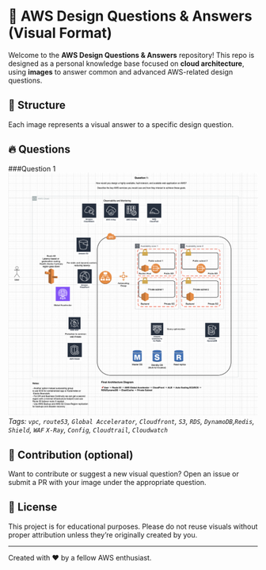 # 🧠 AWS Design Questions & Answers (Visual Format)

Welcome to the **AWS Design Questions & Answers** repository!
This repo is designed as a personal knowledge base focused on **cloud architecture**, using **images** to answer common and advanced AWS-related design questions.

## 📁 Structure
Each image represents a visual answer to a specific design question.

## 🔥 Questions
###Question 1
![Question 1](questions/question1.png)
*Tags: `vpc`, `route53`, `Global Accelerator`, `Cloudfront`, `S3`, `RDS`, `DynamoDB`,`Redis`, `Shield`, `WAF` `X-Ray`, `Config`, `Cloudtrail`, `Cloudwatch`*

## 🚀 Contribution (optional)

Want to contribute or suggest a new visual question?
Open an issue or submit a PR with your image under the appropriate question.

## 📌 License

This project is for educational purposes. Please do not reuse visuals without proper attribution unless they’re originally created by you.

---
Created with ❤️ by a fellow AWS enthusiast.